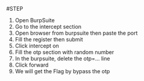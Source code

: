 #STEP
1. Open BurpSuite
2. Go to the intercept section
3. Open browser from burpsuite then paste the port
4. Fill the register then submit
5. Click intercept on
6. Fill the otp section with random number
7. In the burpsuite, delete the otp=... line
8. Click forward
9. We will get the Flag by bypass the otp
